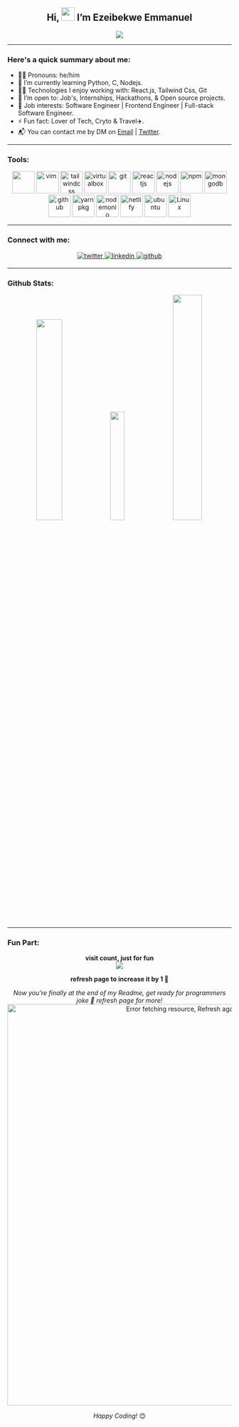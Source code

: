 ## <div align="center">Hi, <img src="https://media.giphy.com/media/hvRJCLFzcasrR4ia7z/giphy.gif" width="30px"> I’m Ezeibekwe Emmanuel</div> 

<div align="center">
<img src="https://readme-typing-svg.herokuapp.com/?lines=Software%20Engineer,;Full-stack%20Engineer%20-%20Frontend%20heavy.%20👨‍💻;With%202%2B%20years%20of%20coding%20experience;Lover%20Of%20Technology!%20😍;Love%20working%20remotely.%20🌍&font=Fira%20Code&center=true&width=550&height=45&color=FFFFFF&vCenter=true&size=22&pause=1500">
</div>

---

### Here's a quick summary about me:

- 👨‍💼 Pronouns: he/him
- 🌱 I’m currently learning Python, C, Nodejs.
- 👨‍💻 Technologies I enjoy working with: React.js, Tailwind Css, Git 
- 📂 I’m open to: Job's, Internships, Hackathons, & Open source projects.
- 💼 Job interests: Software Engineer | Frontend Engineer | Full-stack Software Engineer.
- ⚡ Fun fact: Lover of Tech, Cryto & Travel✈️.
- 📬 You can contact me by DM on [Email](mailto:ezeibekweemma@gmail.com) | [Twitter](https://twitter.com/ezeibekweemma).

---

### Tools:

<div align="center">
<img width="50" src="https://www.vectorlogo.zone/logos/visualstudio_code/visualstudio_code-icon.svg">

<img alt="vim" width="50px" src="https://www.vectorlogo.zone/logos/vim/vim-icon.svg" />

<img src="https://www.vectorlogo.zone/logos/tailwindcss/tailwindcss-icon.svg" alt="tailwindcss" width="50"/>

<img src="https://www.vectorlogo.zone/logos/virtualbox/virtualbox-icon.svg" alt="virtualbox" width="50"/>

<img src="https://www.vectorlogo.zone/logos/git-scm/git-scm-icon.svg" alt="git" width="50"/>

<img src="https://www.vectorlogo.zone/logos/reactjs/reactjs-icon.svg" alt="reactjs" width="50"/>
	
<img src="https://www.vectorlogo.zone/logos/nodejs/nodejs-icon.svg" alt="nodejs" width="50"/>
	
<img src="https://www.vectorlogo.zone/logos/npmjs/npmjs-ar21.svg" alt="npm" width="50">

<img src="https://img.icons8.com/color/452/mongodb.png" alt="mongodb" width="50">

<img src="https://www.vectorlogo.zone/logos/github/github-icon.svg" alt="github" width="50"/>

<img src="https://www.vectorlogo.zone/logos/yarnpkg/yarnpkg-icon.svg" alt="yarnpkg" width="50"/>

<img src="https://www.vectorlogo.zone/logos/nodemonio/nodemonio-icon.svg" alt="nodemonio" width="50"/>

<img src="https://www.vectorlogo.zone/logos/netlify/netlify-icon.svg" alt="netlify" width="50"/>
	
<img src="https://www.vectorlogo.zone/logos/ubuntu/ubuntu-icon.svg" alt="ubuntu" width="50"/>

<img alt="Linux" width="50px" src="https://www.vectorlogo.zone/logos/linux/linux-icon.svg" />
</div>

---

### Connect with me: 
<div align="center">
<a href="https://twitter.com/ezeibekweemma" target="_blank">
<img src=https://img.shields.io/badge/twitter-%2300acee.svg?&style=for-the-badge&logo=twitter&logoColor=white alt=twitter style="margin-bottom: 5px;" />
</a> 

<a href="https://linkedin.com/in/ezeibekweemma" target="_blank">
<img src=https://img.shields.io/badge/linkedin-%231E77B5.svg?&style=for-the-badge&logo=linkedin&logoColor=white alt=linkedin style="margin-bottom: 5px;" />
</a>

<a href="https://github.com/ezeibekweemma" target="_blank">
<img src=https://img.shields.io/badge/github-%2324292e.svg?&style=for-the-badge&logo=github&logoColor=white alt=github style="margin-bottom: 5px;" />
</a>
</div>

---

### Github Stats:
<div align="center">
  <img src="https://github-readme-stats.vercel.app/api?username=ezeibekweemma&show_icons=true&count_private=true&hide_border=true" width="34%"/>
  <img src="https://github-readme-stats.vercel.app/api/top-langs/?username=ezeibekweemma&hide_border=true&layout=compact" width="25%" />
  <img src="https://github-readme-streak-stats.herokuapp.com/?user=ezeibekweemma" width="36%" />
</div> 

---

### Fun Part:
<div align="center"> 
<b>visit count, just for fun</b><br>
  <img src="https://profile-counter.glitch.me/ezeibekweemma/count.svg" />
</div>
<p align="center">
  <b>refresh page to increase it by 1 🤪</b>
</p>

<div align="center">
<i>Now you're finally at the end of my Readme, get ready for programmers joke 🤪 refresh page for more!</i>

<img align="center" src="https://readme-jokes.vercel.app/api?theme=darcula" alt="Error fetching resource, Refresh again to view Jokes Card" theme="prussian" width='900' />

<i>Happy Coding!</i> 😊

</div>
